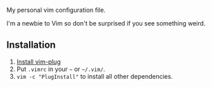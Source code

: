 My personal vim configuration file.

I'm a newbie to Vim so don't be surprised if you see something weird.

## Installation

1. [Install vim-plug](https://github.com/junegunn/vim-plug)
2. Put `.vimrc` in your `~` or `~/.vim/`.
3. `vim -c "PlugInstall"` to install all other dependencies.
